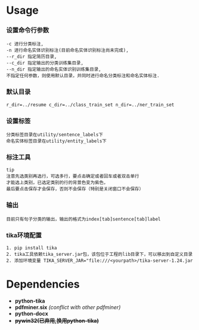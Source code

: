 # Usage
 ### 设置命令行参数   
    -c 进行分类标注, 
    -n 进行命名实体识别标注(目前命名实体识别标注尚未完成), 
    --r_dir 指定简历目录,
    --c_dir 指定输出的分类训练集目录, 
    --n_dir 指定输出的命名实体识别训练集目录,
    不指定任何参数，则使用默认目录，并同时进行命名分类标注和命名实体标注. 
### 默认目录
    r_dir=../resume c_dir=../class_train_set n_dir=../ner_train_set
### 设置标签
    分类标签目录在utility/sentence_labels下
    命名实体标签目录在utility/entity_labels下
### 标注工具
    tip 
    注意先选类别再选行，可选多行，要点击确定或者回车或者双击单行
    才能选上类别，已选定类别的行的背景色变为紫色，
    最后要点击保存才会保存，否则不会保存（特别是关闭窗口不会保存）
### 输出
    目前只有句子分类的输出，输出的格式为index[tab]sentence[tab]label
### tika环境配置
    1. pip install tika
    2. tika工具依赖tika_server.jar包，该包位于工程的lib目录下，可以移出到自定义目录
    2. 添加环境变量 TIKA_SERVER_JAR="file:///<yourpath>/tika-server-1.24.jar
# Dependencies
* **python-tika** 
* **pdfminer.six**   *(conflict with other pdfminer)*
* **python-docx**
* ~~**pywin32(已弃用,换用python-tika)**~~


